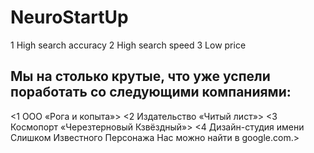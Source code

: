 # NeuroStartUp

1 High search accuracy
2 High search speed
3 Low price

## Мы на столько крутые, что уже успели поработать со следующими компаниями:
<1 ООО «Рога и копыта»>
<2 Издательство «Читый лист»>
<3 Космопорт «Черезтерновый Кзвёздный»>
<4 Дизайн-студия имени Слишком Известного Персонажа Нас можно найти в google.com.>